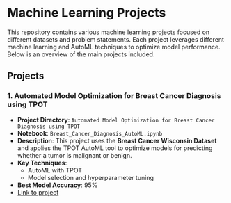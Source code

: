 # Machine Learning Projects

This repository contains various machine learning projects focused on different datasets and problem statements. Each project leverages different machine learning and AutoML techniques to optimize model performance. Below is an overview of the main projects included.

## Projects

### 1. Automated Model Optimization for Breast Cancer Diagnosis using TPOT

- **Project Directory**: `Automated Model Optimization for Breast Cancer Diagnosis using TPOT`
- **Notebook**: `Breast_Cancer_Diagnosis_AutoML.ipynb`
- **Description**: This project uses the **Breast Cancer Wisconsin Dataset** and applies the TPOT AutoML tool to optimize models for predicting whether a tumor is malignant or benign.
- **Key Techniques**: 
  - AutoML with TPOT
  - Model selection and hyperparameter tuning
- **Best Model Accuracy**: 95%
- [Link to project](./Automated%20Model%20Optimization%20for%20Breast%20Cancer%20Diagnosis%20using%20TPOT)


